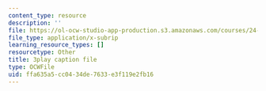 ```yaml
---
content_type: resource
description: ''
file: https://ol-ocw-studio-app-production.s3.amazonaws.com/courses/24-908-creole-language-and-caribbean-identities-spring-2017/ffa635a5cc0434de7633e3f119e2fb16_m6PnN-aEYbc.srt
file_type: application/x-subrip
learning_resource_types: []
resourcetype: Other
title: 3play caption file
type: OCWFile
uid: ffa635a5-cc04-34de-7633-e3f119e2fb16
---
```

